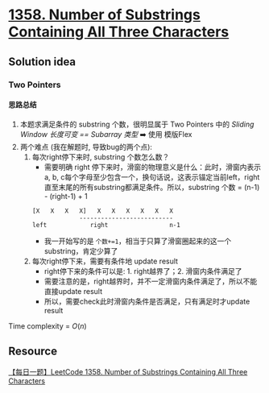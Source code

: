 # [1358. Number of Substrings Containing All Three Characters](https://leetcode.com/problems/number-of-substrings-containing-all-three-characters/description/)

## Solution idea
### Two Pointers
#### 思路总结
1. 本题求满足条件的 substring 个数，很明显属于 Two Pointers 中的 *Sliding Window 长度可变 == Subarray 类型* :arrow_right: 使用 模版Flex
2. 两个难点 (我在解题时, 导致bug的两个点):
    1. 每次right停下来时, substring 个数怎么数？
        * 需要明确 right 停下来时，滑窗的物理意义是什么：此时，滑窗内表示a, b, c每个字母至少包含一个，换句话说，这表示锚定当前left，right直至末尾的所有substring都满足条件。所以，substring 个数 = (n-1) - (right-1) + 1
        ```
        [X   X   X   X]   X   X   X   X   X   X
                     --------------------------
        left            right                 n-1
        ```
        * 我一开始写的是 `个数+=1`，相当于只算了滑窗圈起来的这一个substring，肯定少算了
    2. 每次right停下来，需要有条件地 update result
        * right停下来的条件可以是: 1. right越界了；2. 滑窗内条件满足了
        * 需要注意的是，right越界时，并不一定滑窗内条件满足了，所以不能直接update result
        * 所以，需要check此时滑窗内条件是否满足，只有满足时才update result

Time complexity = $O(n)$

## Resource
[【每日一题】LeetCode 1358. Number of Substrings Containing All Three Characters](https://www.youtube.com/watch?v=NimL6uuhBYI&ab_channel=HuifengGuan)